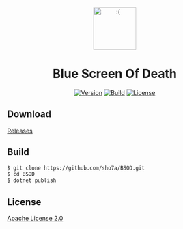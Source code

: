 <div align="center">
    <a href="https://github.com/sho7a/BSOD/blob/master/assets/icon.svg"><img src="https://github.com/sho7a/BSOD/raw/master/assets/icon.png" alt=":(" width="100" height="auto"></a>
    <h1>Blue Screen Of Death</h1>
    <a href="https://github.com/sho7a/BSOD/tags"><img alt="Version" src="https://img.shields.io/github/v/release/sho7a/BSOD?label=Version"></a>
    <a href="https://github.com/sho7a/BSOD/actions/workflows/build.yml"><img alt="Build" src="https://github.com/sho7a/BSOD/actions/workflows/build.yml/badge.svg"></a>
    <a href="https://github.com/sho7a/BSOD/blob/master/LICENSE"><img alt="License" src="https://img.shields.io/github/license/sho7a/BSOD?label=License"></a>
</div>

## Download

[Releases](https://github.com/sho7a/BSOD/releases)

## Build

```bash
$ git clone https://github.com/sho7a/BSOD.git
$ cd BSOD
$ dotnet publish
```

## License

[Apache License 2.0](https://github.com/sho7a/BSOD/blob/master/LICENSE)